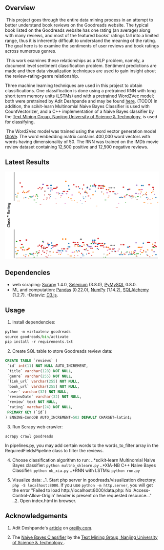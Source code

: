 ## Overview
&nbsp;This project goes through the entire data mining process in an attempt to better understand book reviews on the Goodreads website. The typical book listed on the Goodreads website has one rating (an average) along with many reviews, and most of the featured books' ratings fall into a limited range, thus it is inherently difficult to understand the meaning of the rating. The goal here is to examine the sentiments of user reviews and book ratings across numerous genres.

&nbsp;This work examines these relationships as a NLP problem, namely, a document level sentiment classification problem. Sentiment predictions are made and then data visualization techniques are used to gain insight about the review-rating-genre relationship.

Three machine learning techniques are used in this project to obtain classifications. One classification is done using a pretrained RNN with long short term memory units (LSTMs) and with a pretrained Word2Vec model; both were pretrained by Adit Deshpande and may be found [here](https://github.com/adeshpande3/LSTM-Sentiment-Analysis). (TODO) In addition, the scikit-learn Multinomial Naive Bayes Classifier is used with CountVectorizer, and a C++ implementation of a Naive Bayes classifier by the [Text Mining Group, Nanjing University of Science & Technology,](https://github.com/NUSTM) is used for classifying.

&nbsp;The Word2Vec model was trained using the word vector generation model [GloVe](https://nlp.stanford.edu/projects/glove/). The word embedding matrix contains 400,000 word vectors with words having dimensionality of 50. The RNN was trained on the IMDb movie review dataset containing 12,500 positive and 12,500 negative reviews.

## Latest Results
![D3.js](./class_by_id_1.png?raw=true "D3 Class * Rating vs ID")

## Dependencies
- web scraping: [Scrapy](https://scrapy.org) 1.4.0, [Selenium](https://www.seleniumhq.org/) (3.8.0), [PyMySQL](https://pymysql.readthedocs.io/en/latest/) 0.8.0.
- ML and computation: [Pandas](http://pandas.pydata.org) (0.22.0), [NumPy](http://www.numpy.org) (1.14.2), [SQLAlchemy](https://www.sqlalchemy.org/) (1.2.7).
-Dataviz: [D3.js](https://d3js.org/).

## Usage
1. Install dependencies:
```python
python -m virtualenv goodreads
source goodreads/bin/activate
pip install -r requirements.txt
```

2. Create SQL table to store Goodreads review data:
```SQL
CREATE TABLE `reviews` (
 `id` int(11) NOT NULL AUTO_INCREMENT,
 `title` varchar(128) NOT NULL,
 `genre` varchar(255) NOT NULL,
 `link_url` varchar(255) NOT NULL,
 `book_url` varchar(255) NOT NULL,
 `user` varchar(32) NOT NULL,
 `reviewDate` varchar(32) NOT NULL,
 `review` text NOT NULL,
 `rating` varchar(24) NOT NULL,
 PRIMARY KEY (`id`)
) ENGINE=InnoDB AUTO_INCREMENT=502 DEFAULT CHARSET=latin1;
```

3. Run Scrapy web crawler:
```
scrapy crawl goodreads
```
In pipelines.py, you may add certain words to the words_to_filter array in the RequiredFieldsPipeline class to filter the reviews.

4. Choose classification algorithm to run:
..*scikit-learn Multinomial Naive Bayes classifier: `python multnb_sklearn.py`
..*XIA-NB C++ Naive Bayes Classifier: `python nb_xia.py`
..*RNN with LSTMs: `python rnn.py`

5. Visualize data:
..1. Start php server in goodreads/visualization directory: `php -S localhost:8000`. If you use `python -m http.server`, you will get the error "Failed to load http://localhost:8000/data.php: No 'Access-Control-Allow-Origin' header is present on the requested resource..."
..2. Open index.html in browser.

## Acknowledgements
1. Adit Deshpande's [article](https://www.oreilly.com/learning/perform-sentiment-analysis-with-lstms-using-tensorflow) on [oreilly.com](www.oreilly.com).

2. The [Naive Bayes Classifier](https://github.com/NUSTM/XIA-NB) by the [Text Mining Group, Nanjing University of Science & Technology,](https://github.com/NUSTM).
